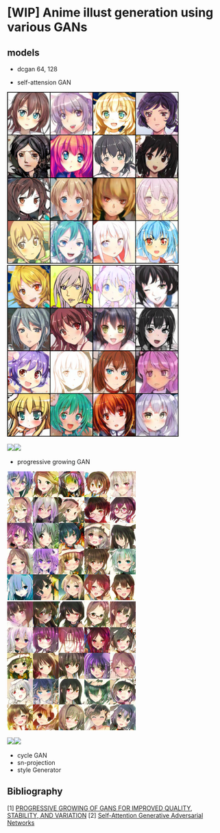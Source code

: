 # [WIP] Anime illust generation using various GANs

## models
- dcgan 64, 128

- self-attension GAN

<img src='./assets/sagan/iter_950000.pth_random_30.png' width=400><img src='./assets/sagan/iter_950000.pth_random_27.png' width=400>

<img src='./assets/sagan/iter_950000.pth_morphing_24.gif' width=400><img src='./assets/sagan/iter_950000.pth_morphing_7.gif' width=400>

- progressive growing GAN

<img src='./assets/progressive/256x256-stabilize-299999-G_random_2.png' width=300><img src='./assets/progressive/256x256-stabilize-299999-G_random_5.png' width=300>

<img src='./assets/progressive/256x256-stabilize-299999-G_morphing_2.gif' width=300><img src='./assets/progressive/256x256-stabilize-299999-G_morphing_6.gif' width=300>

- cycle GAN
- sn-projection
- style Generator



## Bibliography

[1] [PROGRESSIVE GROWING OF GANS FOR IMPROVED QUALITY, STABILITY, AND VARIATION](https://arxiv.org/abs/1710.10196)
[2] [Self-Attention Generative Adversarial Networks](https://arxiv.org/abs/1805.08318)



